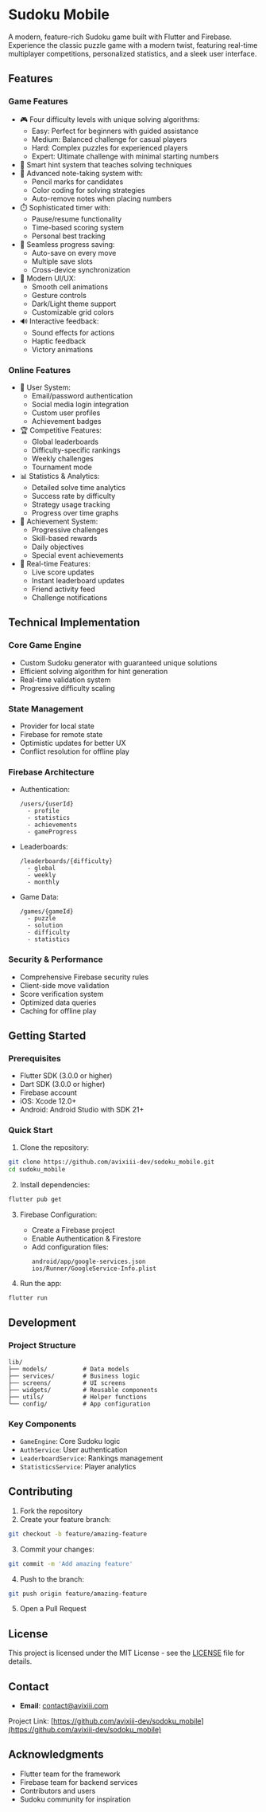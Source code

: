 # Sudoku Mobile

A modern, feature-rich Sudoku game built with Flutter and Firebase. Experience the classic puzzle game with a modern twist, featuring real-time multiplayer competitions, personalized statistics, and a sleek user interface.

## Features

### Game Features
- 🎮 Four difficulty levels with unique solving algorithms:
  - Easy: Perfect for beginners with guided assistance
  - Medium: Balanced challenge for casual players
  - Hard: Complex puzzles for experienced players
  - Expert: Ultimate challenge with minimal starting numbers
- 🎯 Smart hint system that teaches solving techniques
- 📝 Advanced note-taking system with:
  - Pencil marks for candidates
  - Color coding for solving strategies
  - Auto-remove notes when placing numbers
- ⏱️ Sophisticated timer with:
  - Pause/resume functionality
  - Time-based scoring system
  - Personal best tracking
- 💾 Seamless progress saving:
  - Auto-save on every move
  - Multiple save slots
  - Cross-device synchronization
- 🎨 Modern UI/UX:
  - Smooth cell animations
  - Gesture controls
  - Dark/Light theme support
  - Customizable grid colors
- 🔊 Interactive feedback:
  - Sound effects for actions
  - Haptic feedback
  - Victory animations

### Online Features
- 👤 User System:
  - Email/password authentication
  - Social media login integration
  - Custom user profiles
  - Achievement badges
- 🏆 Competitive Features:
  - Global leaderboards
  - Difficulty-specific rankings
  - Weekly challenges
  - Tournament mode
- 📊 Statistics & Analytics:
  - Detailed solve time analytics
  - Success rate by difficulty
  - Strategy usage tracking
  - Progress over time graphs
- 🌟 Achievement System:
  - Progressive challenges
  - Skill-based rewards
  - Daily objectives
  - Special event achievements
- 🔄 Real-time Features:
  - Live score updates
  - Instant leaderboard updates
  - Friend activity feed
  - Challenge notifications

## Technical Implementation

### Core Game Engine
- Custom Sudoku generator with guaranteed unique solutions
- Efficient solving algorithm for hint generation
- Real-time validation system
- Progressive difficulty scaling

### State Management
- Provider for local state
- Firebase for remote state
- Optimistic updates for better UX
- Conflict resolution for offline play

### Firebase Architecture
- Authentication:
  ```
  /users/{userId}
    - profile
    - statistics
    - achievements
    - gameProgress
  ```
- Leaderboards:
  ```
  /leaderboards/{difficulty}
    - global
    - weekly
    - monthly
  ```
- Game Data:
  ```
  /games/{gameId}
    - puzzle
    - solution
    - difficulty
    - statistics
  ```

### Security & Performance
- Comprehensive Firebase security rules
- Client-side move validation
- Score verification system
- Optimized data queries
- Caching for offline play

## Getting Started

### Prerequisites
- Flutter SDK (3.0.0 or higher)
- Dart SDK (3.0.0 or higher)
- Firebase account
- iOS: Xcode 12.0+
- Android: Android Studio with SDK 21+

### Quick Start
1. Clone the repository:
```bash
git clone https://github.com/avixiii-dev/sodoku_mobile.git
cd sudoku_mobile
```

2. Install dependencies:
```bash
flutter pub get
```

3. Firebase Configuration:
   - Create a Firebase project
   - Enable Authentication & Firestore
   - Add configuration files:
     ```
     android/app/google-services.json
     ios/Runner/GoogleService-Info.plist
     ```

4. Run the app:
```bash
flutter run
```

## Development

### Project Structure
```
lib/
├── models/          # Data models
├── services/        # Business logic
├── screens/         # UI screens
├── widgets/         # Reusable components
├── utils/           # Helper functions
└── config/          # App configuration
```

### Key Components
- `GameEngine`: Core Sudoku logic
- `AuthService`: User authentication
- `LeaderboardService`: Rankings management
- `StatisticsService`: Player analytics

## Contributing

1. Fork the repository
2. Create your feature branch:
```bash
git checkout -b feature/amazing-feature
```
3. Commit your changes:
```bash
git commit -m 'Add amazing feature'
```
4. Push to the branch:
```bash
git push origin feature/amazing-feature
```
5. Open a Pull Request

## License

This project is licensed under the MIT License - see the [LICENSE](LICENSE) file for details.

## Contact

- **Email**: [contact@avixiii.com](mailto:contact@avixiii.com)

Project Link: [https://github.com/avixiii-dev/sodoku_mobile](https://github.com/avixiii-dev/sodoku_mobile)

## Acknowledgments

- Flutter team for the framework
- Firebase team for backend services
- Contributors and users
- Sudoku community for inspiration
